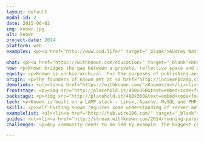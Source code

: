 ```yaml
---
layout: default
modal-id: 2
date: 2015-06-02
img: known.jpg
alt: known
project-date: 2014
platform: web
examples: <p><a href="http://www.aud.life/" target="_blank">Audrey Watters</a>, <a href="http://www.leoville.net/" target="_blank">Leo Laporte</a>, <a href="http://links.windley.com/" target="_blank">Phil Windley</a>, <a href="http://www.endless.systems/" target="_blank">Warren Ellis</a></p>

what: <p><a href="https://withknown.com/education/" target="_blank">Known</a> is a personal learning environment for the connected student. Publish course projects, reflect on your learning, and share ideas with your peers.</p>
how: <p>Known bridges the gap between a private, reflective space and a community platform. Everyone gets their own space to publish and reflect. However, by sharing ideas with their class group, students get valuable feedback and new insights on their learning.</p>
equity: <p>Known is un-hierarchical. For the purposes of publishing and discussion, every user is equal to every other user. Furthermore, <a href="https://withknown.com/opensource/">the platform itself is open source</a>, and can be adopted and modified by any size of institution.</p>
origin: <p>The founders of Known met at <a href="http://indiewebcamp.com" target="_blank">IndieWebCamp</a>, an event centered around empowering users to own their own conversations and content online. Previously, Ben had cofounded <a href="http://elgg.org" target="_blank">Elgg</a>, the community platform for education, and Erin had consulted with the AAC&U and worked with organizations like Microsoft, eBay, and Intel. We saw a need to create a user-controlled publishing space for the social media age, that worked as well on a phone as it did on a computer, and that had social connectivity built into the core of its design.</p> 
demolinks: <ul><li><a href="https://withknown.com/">Known</a></li><li><a href="https://withknown.com/education/" target="_blank">Known for Education</a></li></ul>
frontstage: <p><img src="http://placehold.it/480x360&text=embed+code+for+your+video"></p>
backstage: <p><img src="http://placehold.it/480x360&text=embed+code+for+your+video"></p>
tech: <p>Known is built on a LAMP stack - Linux, Apache, MySQL and PHP, similarly to WordPress. It can be run on a single site, or scaled up to handle publishing across a campus. <a href="https://github.com/idno/known" target="_blank">The core platform is open source</a>, while course discussion, campus management software and support are available with an annual license. The platform is fully-responsive and works well on any device, and native mobile apps are coming soon.</p><p>Additionally, <a href="https://withknown.com/education" target="_blank">a fully-hosted turnkey service exists</a>, where 200 users can collaborate on a website with unlimited storage and bandwidth, including CDN, for $10 a month. Campus-level hosting and <a href="https://withknown.com/services/">bespoke services</a> are also available.</p>
skills: <p>Self-hosting Known requires some understanding of server administration. The managed version requires no technical knowledge, and comes with support.</p>
examplelist: <ul><li><a href="http://hub.wire106.com/" target="_blank">Wire106 Hub</a> (Fall 2014)</li><li><a href="https://virtualbodies.withknown.com/" target="_blank">Gender, Violence and Technology</a></li></ul>
guides: <ul><li><a href="http://stream.withknown.com/2014/running-personal-connected-courses-with-known-edtech-edtechchat" target="_blank">Running personal, connected courses with Known</a></li><li><a href="http://bavatuesdays.com/teaching-without-wordpress-exploring-the-known-world/" target="_blank">Teaching Without WordPress - Exploring the Known World</a></li><li><a href="http://twit.tv/show/this-week-in-google/266">This Week in Google - The IndieWeb</a></li><li><a href="https://www.youtube.com/watch?v=Nzq64Yatt7I" target="_blank">Connecting to the Indie Web</a></li></ul>
challenges: <p>Any community needs to be led by example. The biggest challenge is establishing a productive community culture. However, moderation, campus management software and an easy-to-use interface makes this easy.</p>

---
```

